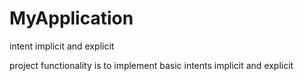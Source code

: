 # MyApplication
intent implicit and explicit

project functionality is to implement basic intents implicit and explicit

